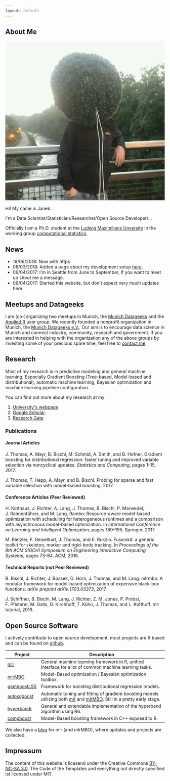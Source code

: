 ```yaml
---
layout: default
---
```


## About Me

<img class="profile-picture" src="janek.jpg">

Hi! My name is Janek.

I'm a Data Scientist/Statistician/Researcher/Open Source Developer/...

Officially I am a Ph.D. student at the [Ludwig Maximilians Unversity](https://www.statistik.lmu.de) in the working group [computational statistics](https://www.compstat.statistik.uni-muenchen.de).

## News

* 19/06/2018: Now with https
* 08/03/2018: Added a page about my development setup [here](/dev_setup).
* 09/04/2017: I'm in Seattle from June to September, If you want to meet up shoot me a message.
* 09/04/2017: Started this website, but don't expect very much updates here.

## Meetups and Datageeks

I am (co-)organizing two meetups in Munich, the [Munich Datageeks](https://www.meetup.com/de-DE/Munich-Datageeks/) and the [Applied R](https://www.meetup.com/de-DE/Applied-R-Munich/) user group.
We recently founded a nonprofit organization in Munich, the [Munich Datageeks e.V.](http://munich-datageeks.de/).
Our aim is to encourage data science in Munich and connect industry, community, research and government.
If you are interested in helping with the organization any of the above groups by investing some of your precious spare time, feel free to [contact me](/contact).


## Research

Most of my research is in predictive modeling and general machine learning.
Especially Gradient Boosting (Tree-based, Model-based and distributional), automatic machine learning, Bayesian optimization and machine learning pipeline configuration.

You can find out more about my research at my

1. [University's webpage](https://www.compstat.statistik.uni-muenchen.de/people/thomas/)
2. [Google Scholar](https://scholar.google.de/citations?user=K4_Y1z4AAAAJ&hl=en).
3. [Research Gate](https://www.researchgate.net/profile/Janek_Thomas)

### Publications

#### Journal Articles

J. Thomas, A. Mayr, B. Bischl, M. Schmid, A. Smith, and B. Hofner. Gradient boosting for distributional regression: faster tuning and improved variable selection via noncyclical updates. _Statistics and Computing_, pages 1–15, 2017.

J. Thomas, T. Hepp, A. Mayr, and B. Bischl. Probing for sparse and fast variable selection with model-based boosting. 2017.

#### Conference Articles (Peer Reviewed)

H. Kotthaus, J. Richter, A. Lang, J. Thomas, B. Bischl, P. Marwedel, J. Rahnenführer, and M. Lang. Rambo: Resource-aware model-based optimization with scheduling for heterogeneous runtimes and a comparison with asynchronous model-based optimization. In _International Conference on Learning and Intelligent Optimization_, pages 180–195. Springer, 2017.

M. Rietzler, F. Geiselhart, J. Thomas, and E. Rukzio. Fusionkit: a generic toolkit for skeleton, marker and rigid-body tracking. In _Proceedings of the 8th ACM SIGCHI Symposium on Engineering Interactive Computing Systems_, pages 73–84. ACM, 2016.

#### Technical Reports (not Peer Reviewed)

B. Bischl, J. Richter, J. Bossek, D. Horn, J. Thomas, and M. Lang. mlrmbo: A modular framework for model-based optimization of expensive black-box functions. _arXiv preprint arXiv:1703.03373_, 2017\.

J. Schiffner, B. Bischl, M. Lang, J. Richter, Z. M. Jones, P. Probst, F. Pfisterer, M. Gallo, D. Kirchhoff, T. Kühn, J. Thomas, and L. Kotthoff. mlr tutorial, 2016.



## Open Source Software

I actively contribute to open source development, most projects are R based and can be found on [github](https://github.com/ja-thomas).


Project | Description
--------|-------
[mlr](https://github.com/mlr-org/mlr) |  General machine learning framework in R, unified interface for a lot of common machine learning tasks.
[mlrMBO](https://github.com/mlr-org/mlrMBO) | Model-Based optimization / Bayesian optimization toolbox.
[gamboostLSS](https://github.com/boost-R/gamboostLSS) | Framework for boosting distributional regression models.
[autoxgboost](https://github.com/ja-thomas/autoxgboost) | Automatic tuning and fitting of gradient boosting models utilizing both [mlr](https://github.com/mlr-org/mlr) and [mlrMBO](https://github.com/mlr-org/mlrMBO). Still in a pretty early stage.
[hyperbandr](https://github.com/ja-thomas/hyperbandr) | General and extendable implementation of the hyperband algorithm using R6.
[compboost](https://github.com/schalkdaniel/compboost) | Model-Based boosting framework in C++ exposed to R.

We also have a [blog](https://www.mlr-org.github.io) for mlr (and mlrMBO), where updates and projects are collected.



## Impressum

The content of this website is licesend under the Creative Commons [BY-NC-SA 3.0](https://creativecommons.org/licenses/by-nc-sa/3.0/).
The Code of the Templates and everything not directly specified ist licensed under MIT.

